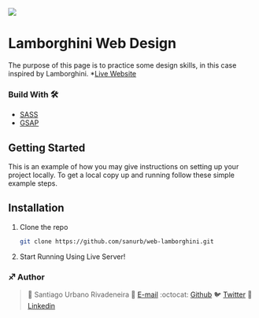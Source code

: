 ![](https://user-images.githubusercontent.com/60886336/173736204-8baf0093-c4f4-4200-b892-75c6a3f879de.png)
# Lamborghini Web Design
The purpose of this page is to practice some design skills, in this case inspired by Lamborghini.
*[Live Website](https://sanurb.github.io/web-lamborghini/)
### Build With 🛠️ 
* [SASS](https://sass-lang.com/)
* [GSAP](https://greensock.com/gsap/)

## Getting Started

This is an example of how you may give instructions on setting up your project locally.
To get a local copy up and running follow these simple example steps.

## Installation

1. Clone the repo
   ```sh
   git clone https://github.com/sanurb/web-lamborghini.git
   ```
2. Start Running Using Live Server!

### :sagittarius: Author
> :man: Santiago Urbano Rivadeneira
> :e-mail: [E-mail](dsanturban@gmail.com)
> :octocat: [Github](https://github.com/sanurb)
> :bird: [Twitter](https://twitter.com/dsanturban)
> :blue_book: [Linkedin](https://www.linkedin.com/in/santurban)
